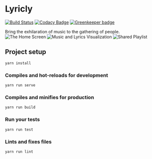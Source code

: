 # Lyricly

[![Build Status](https://travis-ci.com/Neo-Zhixing/GatherPlay.svg?branch=master)](https://travis-ci.com/Neo-Zhixing/GatherPlay)
[![Codacy Badge](https://api.codacy.com/project/badge/Grade/b330587442154a3c91d43f81e8e5b603?branch=master)](https://app.codacy.com/app/Neo-Zhixing/GatherPlay?utm_source=github.com&utm_medium=referral&utm_content=Neo-Zhixing/GatherPlay&utm_campaign=Badge_Grade_Settings) [![Greenkeeper badge](https://badges.greenkeeper.io/Neo-Zhixing/GatherPlay.svg)](https://greenkeeper.io/)

Bring the exhilaration of music to the gathering of people.
![The Home Screen](https://challengepost-s3-challengepost.netdna-ssl.com/photos/production/software_photos/000/694/650/datas/gallery.jpg)
![Music and Lyrics Visualization](https://challengepost-s3-challengepost.netdna-ssl.com/photos/production/software_photos/000/694/652/datas/gallery.jpg)
![Shared Playlist](https://challengepost-s3-challengepost.netdna-ssl.com/photos/production/software_photos/000/694/649/datas/gallery.jpg)


## Project setup
```
yarn install
```

### Compiles and hot-reloads for development
```
yarn run serve
```

### Compiles and minifies for production
```
yarn run build
```

### Run your tests
```
yarn run test
```

### Lints and fixes files
```
yarn run lint
```
